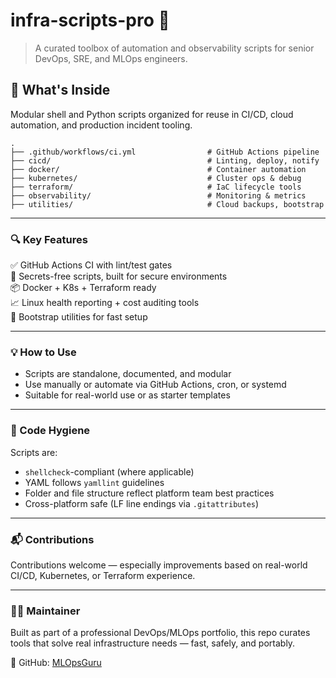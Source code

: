 # infra-scripts-pro 🚀

> A curated toolbox of automation and observability scripts for senior DevOps, SRE, and MLOps engineers.

## 🔧 What's Inside

Modular shell and Python scripts organized for reuse in CI/CD, cloud automation, and production incident tooling.

```
.
├── .github/workflows/ci.yml                # GitHub Actions pipeline
├── cicd/                                   # Linting, deploy, notify
├── docker/                                 # Container automation
├── kubernetes/                             # Cluster ops & debug
├── terraform/                              # IaC lifecycle tools
├── observability/                          # Monitoring & metrics
├── utilities/                              # Cloud backups, bootstrap
```

---

### 🔍 Key Features

✅ GitHub Actions CI with lint/test gates  
🔐 Secrets-free scripts, built for secure environments  
📦 Docker + K8s + Terraform ready  
📈 Linux health reporting + cost auditing tools  
🧰 Bootstrap utilities for fast setup  

---

### 💡 How to Use

- Scripts are standalone, documented, and modular  
- Use manually or automate via GitHub Actions, cron, or systemd  
- Suitable for real-world use or as starter templates

---

### 🧪 Code Hygiene

Scripts are:
- `shellcheck`-compliant (where applicable)
- YAML follows `yamllint` guidelines
- Folder and file structure reflect platform team best practices
- Cross-platform safe (LF line endings via `.gitattributes`)

---

### 📬 Contributions

Contributions welcome — especially improvements based on real-world CI/CD, Kubernetes, or Terraform experience.

---

### 👨‍💻 Maintainer

Built as part of a professional DevOps/MLOps portfolio, this repo curates tools that solve real infrastructure needs — fast, safely, and portably.

🔗 GitHub: [MLOpsGuru](https://github.com/MLOpsGuru)
